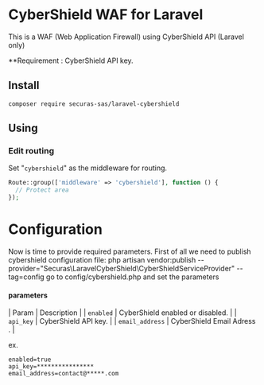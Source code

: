# CyberShield WAF for Laravel

This is a WAF (Web Application Firewall) using CyberShield API (Laravel only)

**Requirement : CyberShield API key.

## Install
```
composer require securas-sas/laravel-cybershield
```

## Using

### Edit routing
Set "`cybershield`" as the middleware for routing.

```php
Route::group(['middleware' => 'cybershield'], function () {
  // Protect area
});

```

# Configuration
Now is time to provide required parameters. First of all we need to publish cybershield configuration file:
php artisan vendor:publish --provider="Securas\LaravelCyberShield\CyberShieldServiceProvider" --tag=config
go to config/cybershield.php and set the parameters
#### parameters
| Param             | Description                                        |
| `enabled`         | CyberShield enabled or disabled.                   |
| `api_key`         | CyberShield API key.                               |
| `email_address`   | CyberShield Email Adress .                         |

ex.
```
enabled=true
api_key=****************
email_address=contact@*****.com
```



